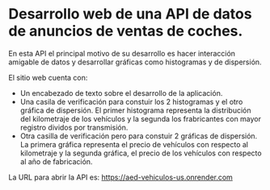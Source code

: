 # Desarrollo web de una API de datos de anuncios de ventas de coches.

En esta API el principal motivo de su desarrollo es hacer interacción amigable de datos y desarrollar gráficas como histogramas y de dispersión. 

El sitio web cuenta con:

- Un encabezado de texto sobre el desarrollo de la aplicación.
- Una casila de verificación para constuir los 2 histogramas y el otro gráfica de dispersión. El primer histograma representa la distribución del kilometraje de los vehículos y la segunda los frabricantes con mayor registro dividos por transmisión. 
- Otra casilla de verificación pero para constuir 2 gráficas de dispersión. La primera gráfica representa el precio de vehículos con respecto al kilometraje y la segunda gráfica, el precio de los vehículos con respecto al año de fabricación.

La URL para abrir la API es: https://aed-vehiculos-us.onrender.com